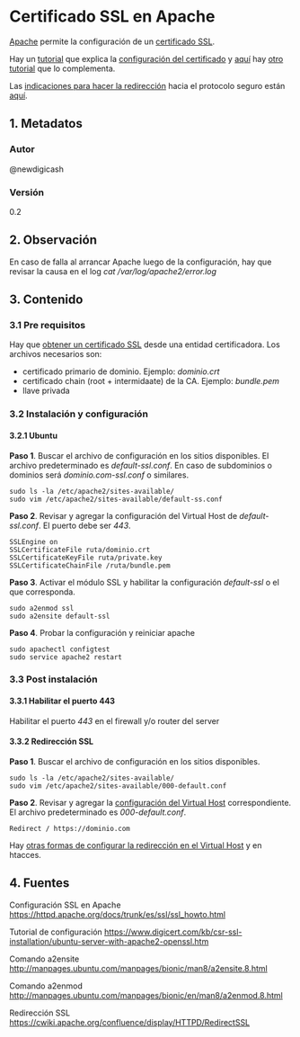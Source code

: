 # Certificado SSL en Apache
[Apache][urlApacheSsl] permite la configuración de un [certificado SSL][urlTutoSsl]. 

Hay un [tutorial][urlTutoDigicert] que explica la [configuración del certificado][urlTutoDigicert] 
y [aquí][urlOtroDigicert] hay [otro tutorial][urlOtroDigicert] que lo complementa.

Las [indicaciones para hacer la redirección][urlRedirectSSL] hacia el protocolo seguro 
están [aquí][urlRedirectSSL].

## 1. Metadatos

### Autor
@newdigicash
### Versión
0.2

## 2. Observación
En caso de falla al arrancar Apache luego de la configuración, hay que revisar 
la causa en el log *cat /var/log/apache2/error.log*

## 3. Contenido

### 3.1 Pre requisitos
Hay que [obtener un certificado SSL][urlTutoSsl] desde una entidad certificadora. 
Los archivos necesarios son:
+ certificado primario de dominio. Ejemplo: *dominio.crt*
+ certificado chain (root + intermidaate) de la CA. Ejemplo: *bundle.pem*
+ llave privada

### 3.2 Instalación y configuración

#### 3.2.1 Ubuntu

**Paso 1**. Buscar el archivo de configuración en los sitios disponibles. 
El archivo predeterminado es _default-ssl.conf_. En caso de subdominios o dominios 
será *dominio.com-ssl.conf* o similares.

~~~
sudo ls -la /etc/apache2/sites-available/
sudo vim /etc/apache2/sites-available/default-ss.conf
~~~
**Paso 2**. Revisar y agregar la configuración del Virtual Host 
de *default-ssl.conf*. El puerto debe ser *443*.

~~~
SSLEngine on
SSLCertificateFile ruta/dominio.crt
SSLCertificateKeyFile ruta/private.key
SSLCertificateChainFile /ruta/bundle.pem
~~~

**Paso 3**. Activar el módulo SSL y habilitar la configuración 
_default-ssl_ o el que corresponda.
~~~
sudo a2enmod ssl
sudo a2ensite default-ssl
~~~

**Paso 4**. Probar la configuración y reiniciar apache

~~~
sudo apachectl configtest
sudo service apache2 restart
~~~

### 3.3 Post instalación

#### 3.3.1 Habilitar el puerto 443
Habilitar el puerto _443_ en el firewall y/o router del server

#### 3.3.2 Redirección SSL

**Paso 1**. Buscar el archivo de configuración en los sitios disponibles.
~~~
sudo ls -la /etc/apache2/sites-available/
sudo vim /etc/apache2/sites-available/000-default.conf
~~~

**Paso 2**. Revisar y agregar la [configuración del Virtual Host][urlRedirectSSL] 
correspondiente. El archivo predeterminado es *000-default.conf*.
~~~
Redirect / https://dominio.com
~~~

Hay [otras formas de configurar la redirección en el Virtual Host][urlRedirectSSL] y en htacces.

## 4. Fuentes
Configuración SSL en Apache <https://httpd.apache.org/docs/trunk/es/ssl/ssl_howto.html>

Tutorial de configuración <https://www.digicert.com/kb/csr-ssl-installation/ubuntu-server-with-apache2-openssl.htm>

Comando a2ensite <http://manpages.ubuntu.com/manpages/bionic/man8/a2ensite.8.html>

Comando a2enmod <http://manpages.ubuntu.com/manpages/bionic/en/man8/a2enmod.8.html>

Redirección SSL <https://cwiki.apache.org/confluence/display/HTTPD/RedirectSSL>

[//]: # (referencias citadas)
[urlApacheSsl]: https://httpd.apache.org/docs/trunk/es/ssl/ssl_howto.html
[urlTutoSsl]: https://github.com/newdigicash/apuntes/blob/master/security/certificado-ssl.md
[urlTutoDigicert]: https://www.digicert.com/kb/csr-ssl-installation/ubuntu-server-with-apache2-openssl.htm
[urlOtroDigicert]: https://www.digicert.com/kb/csr-ssl-installation/apache-openssl.htm
[urlRedirectSSL]: https://cwiki.apache.org/confluence/display/HTTPD/RedirectSSL
